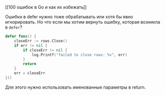 [[100 ошибок в Go и как их избежать]]

Ошибки в defer нужно тоже обрабатывать или хотя бы явно игнорировать. Но что если мы хотим вернуть ошибку, которая возникла в `defer`?
```go
defer func() {
	closeErr := rows.Close()
	if err != nil {
		if closeErr != nil {
			log.Printf("failed to close rows: %v", err)
		} 
		return
	}
	err = closeErr
}()
```
Для этого нужно использовать именованные параметры в return. 